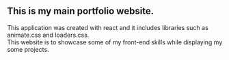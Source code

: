 ## This is my main portfolio website. ##
This application was created with react and it includes libraries such as animate.css and loaders.css.\
This website is to showcase some of my front-end skills while displaying my some projects.

